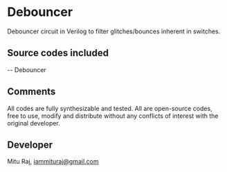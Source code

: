 # Debouncer
Debouncer circuit in Verilog to filter glitches/bounces inherent in switches.

Source codes included
---------------------
-- Debouncer

Comments
--------
All codes are fully synthesizable and tested. All are open-source codes, free to use, modify and distribute without any conflicts of interest with the original developer.

Developer
---------
Mitu Raj, iammituraj@gmail.com
